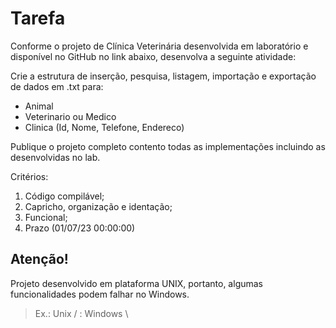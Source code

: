 # Tarefa
Conforme o projeto de Clínica Veterinária desenvolvida em laboratório e disponível no GitHub no link abaixo, desenvolva a seguinte atividade:

Crie a estrutura de inserção, pesquisa, listagem, importação e exportação de dados em .txt para:

- Animal
- Veterinario ou Medico
- Clinica (Id, Nome, Telefone, Endereco)

Publique o projeto completo contento todas as implementações incluindo as desenvolvidas no lab.

Critérios:
1) Código compilável;
2) Capricho, organização e identação;
3) Funcional;
4) Prazo (01/07/23 00:00:00)

## Atenção!

Projeto desenvolvido em plataforma UNIX, portanto, algumas funcionalidades podem falhar no Windows. 
> Ex.: Unix / : Windows \